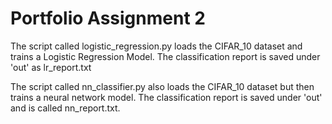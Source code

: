 # Portfolio Assignment 2

The script called logistic_regression.py loads the CIFAR_10 dataset and trains a Logistic Regression Model. The classification report is saved under 'out' as lr_report.txt

The script called nn_classifier.py also loads the CIFAR_10 dataset but then trains a neural network model. The classification report is saved under 'out' and is called nn_report.txt.

